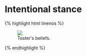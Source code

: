 # Intentional stance

{% highlight html linenos %}

<figure>
	<img src="/pics/intentional-stance.pdf">
	<figcaption>Toster's beliefs.</figcaption>
</figure>

{% endhighlight %}
